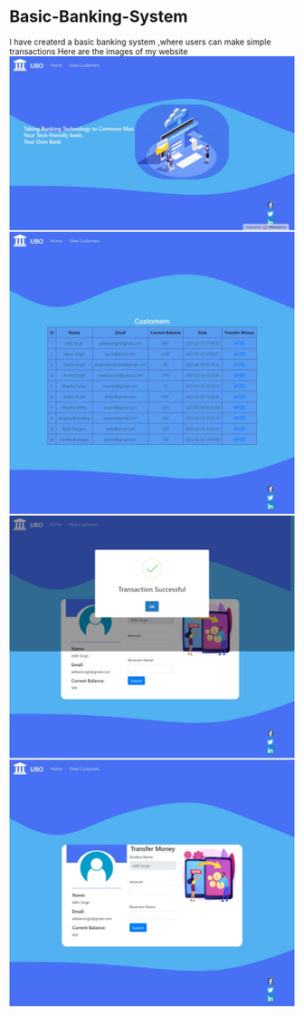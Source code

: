 # Basic-Banking-System
I have createrd a basic banking system ,where users can make simple transactions
Here are the images of my website
![homepage](/images/Home.jpeg)
![customer](/images/customer.jpeg)
![transaction](/images/transaction.jpeg)
![transfer](/images/transfer.jpeg)
